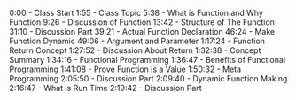 0:00 - Class Start
1:55 - Class Topic
5:38 - What is Function and Why Function
9:26 - Discussion of Function
13:42 - Structure of The Function
31:10 - Discussion Part
39:21 - Actual Function Declaration
46:24 - Make Function Dynamic 
49:06 - Argument and Parameter
1:17:24 - Function Return Concept
1:27:52 - Discussion About Return
1:32:38 - Concept Summary
1:34:16 - Functional Programming 
1:36:47 - Benefits of Functional Programming
1:41:08 - Prove Function is a Value 
1:50:32 - Meta Programming
2:05:50 - Discussion Part
2:09:40 - Dynamic Function Making
2:16:47 - What is Run Time
2:19:42 - Discussion Part